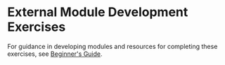 # External Module Development Exercises

For guidance in developing modules and resources for completing these exercises, see [Beginner's Guide](../guide.md). 
